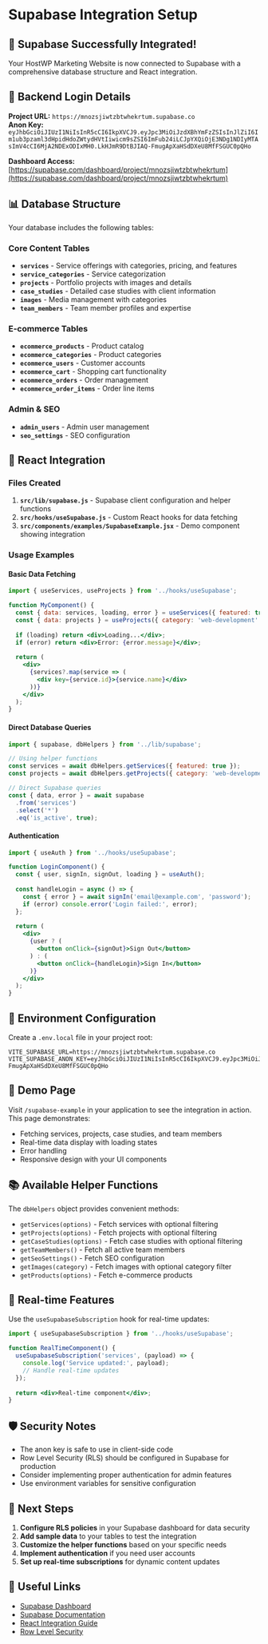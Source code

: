 # Supabase Integration Setup

## 🎉 Supabase Successfully Integrated!

Your HostWP Marketing Website is now connected to Supabase with a comprehensive database structure and React integration.

## 🔐 Backend Login Details

**Project URL:** `https://mnozsjiwtzbtwhekrtum.supabase.co`  
**Anon Key:** `eyJhbGciOiJIUzI1NiIsInR5cCI6IkpXVCJ9.eyJpc3MiOiJzdXBhYmFzZSIsInJlZiI6Im1ub3pzaml3dHpidHdoZWtydHVtIiwicm9sZSI6ImFub24iLCJpYXQiOjE3NDg1NDIyMTAsImV4cCI6MjA2NDExODIxMH0.LkHJmR9DtBJIAQ-FmugApXaHSdDXeU8MfFSGUC0pQHo`

**Dashboard Access:** [https://supabase.com/dashboard/project/mnozsjiwtzbtwhekrtum](https://supabase.com/dashboard/project/mnozsjiwtzbtwhekrtum)

## 📊 Database Structure

Your database includes the following tables:

### Core Content Tables
- **`services`** - Service offerings with categories, pricing, and features
- **`service_categories`** - Service categorization
- **`projects`** - Portfolio projects with images and details
- **`case_studies`** - Detailed case studies with client information
- **`images`** - Media management with categories
- **`team_members`** - Team member profiles and expertise

### E-commerce Tables
- **`ecommerce_products`** - Product catalog
- **`ecommerce_categories`** - Product categories
- **`ecommerce_users`** - Customer accounts
- **`ecommerce_cart`** - Shopping cart functionality
- **`ecommerce_orders`** - Order management
- **`ecommerce_order_items`** - Order line items

### Admin & SEO
- **`admin_users`** - Admin user management
- **`seo_settings`** - SEO configuration

## 🚀 React Integration

### Files Created

1. **`src/lib/supabase.js`** - Supabase client configuration and helper functions
2. **`src/hooks/useSupabase.js`** - Custom React hooks for data fetching
3. **`src/components/examples/SupabaseExample.jsx`** - Demo component showing integration

### Usage Examples

#### Basic Data Fetching
```jsx
import { useServices, useProjects } from '../hooks/useSupabase';

function MyComponent() {
  const { data: services, loading, error } = useServices({ featured: true });
  const { data: projects } = useProjects({ category: 'web-development' });
  
  if (loading) return <div>Loading...</div>;
  if (error) return <div>Error: {error.message}</div>;
  
  return (
    <div>
      {services?.map(service => (
        <div key={service.id}>{service.name}</div>
      ))}
    </div>
  );
}
```

#### Direct Database Queries
```jsx
import { supabase, dbHelpers } from '../lib/supabase';

// Using helper functions
const services = await dbHelpers.getServices({ featured: true });
const projects = await dbHelpers.getProjects({ category: 'web-development' });

// Direct Supabase queries
const { data, error } = await supabase
  .from('services')
  .select('*')
  .eq('is_active', true);
```

#### Authentication
```jsx
import { useAuth } from '../hooks/useSupabase';

function LoginComponent() {
  const { user, signIn, signOut, loading } = useAuth();
  
  const handleLogin = async () => {
    const { error } = await signIn('email@example.com', 'password');
    if (error) console.error('Login failed:', error);
  };
  
  return (
    <div>
      {user ? (
        <button onClick={signOut}>Sign Out</button>
      ) : (
        <button onClick={handleLogin}>Sign In</button>
      )}
    </div>
  );
}
```

## 🔧 Environment Configuration

Create a `.env.local` file in your project root:

```env
VITE_SUPABASE_URL=https://mnozsjiwtzbtwhekrtum.supabase.co
VITE_SUPABASE_ANON_KEY=eyJhbGciOiJIUzI1NiIsInR5cCI6IkpXVCJ9.eyJpc3MiOiJzdXBhYmFzZSIsInJlZiI6Im1ub3pzaml3dHpidHdoZWtydHVtIiwicm9sZSI6ImFub24iLCJpYXQiOjE3NDg1NDIyMTAsImV4cCI6MjA2NDExODIxMH0.LkHJmR9DtBJIAQ-FmugApXaHSdDXeU8MfFSGUC0pQHo
```

## 🎯 Demo Page

Visit `/supabase-example` in your application to see the integration in action. This page demonstrates:

- Fetching services, projects, case studies, and team members
- Real-time data display with loading states
- Error handling
- Responsive design with your UI components

## 📚 Available Helper Functions

The `dbHelpers` object provides convenient methods:

- `getServices(options)` - Fetch services with optional filtering
- `getProjects(options)` - Fetch projects with optional filtering  
- `getCaseStudies(options)` - Fetch case studies with optional filtering
- `getTeamMembers()` - Fetch all active team members
- `getSeoSettings()` - Fetch SEO configuration
- `getImages(category)` - Fetch images with optional category filter
- `getProducts(options)` - Fetch e-commerce products

## 🔄 Real-time Features

Use the `useSupabaseSubscription` hook for real-time updates:

```jsx
import { useSupabaseSubscription } from '../hooks/useSupabase';

function RealTimeComponent() {
  useSupabaseSubscription('services', (payload) => {
    console.log('Service updated:', payload);
    // Handle real-time updates
  });
  
  return <div>Real-time component</div>;
}
```

## 🛡️ Security Notes

- The anon key is safe to use in client-side code
- Row Level Security (RLS) should be configured in Supabase for production
- Consider implementing proper authentication for admin features
- Use environment variables for sensitive configuration

## 📖 Next Steps

1. **Configure RLS policies** in your Supabase dashboard for data security
2. **Add sample data** to your tables to test the integration
3. **Customize the helper functions** based on your specific needs
4. **Implement authentication** if you need user accounts
5. **Set up real-time subscriptions** for dynamic content updates

## 🔗 Useful Links

- [Supabase Dashboard](https://supabase.com/dashboard/project/mnozsjiwtzbtwhekrtum)
- [Supabase Documentation](https://supabase.com/docs)
- [React Integration Guide](https://supabase.com/docs/guides/getting-started/tutorials/with-react)
- [Row Level Security](https://supabase.com/docs/guides/auth/row-level-security) 